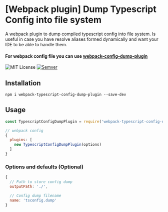 # [Webpack plugin] Dump Typescript Config into file system
A webpack plugin to dump compiled typescript config into file system. Is useful in case
you have resolve aliases formed dynamically and want your IDE to be able to handle them.

#### For webpack config file you can use [webpack-config-dump-plugin](https://www.npmjs.com/package/webpack-config-dump-plugin)

![MIT License](https://camo.githubusercontent.com/d59450139b6d354f15a2252a47b457bb2cc43828/68747470733a2f2f696d672e736869656c64732e696f2f6e706d2f6c2f7365727665726c6573732e737667)
[![Semver](http://img.shields.io/SemVer/1.1.1.png)](http://semver.org/spec/v1.1.1.html)

## Installation
```
npm i webpack-typescript-config-dump-plugin --save-dev
```

## Usage
```js
const TypescriptConfigDumpPlugin = require('webpack-typescript-config-dump-plugin')

// webpack config
{
  plugins: [
    new TypescriptConfigDumpPlugin(options)
  ]
}
```

### Options and defaults (Optional)
```js
{
  // Path to store config dump
  outputPath: './',

  // Config dump filename
  name: 'tsconfig.dump'
}
```
